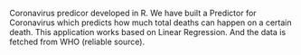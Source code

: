 Coronavirus predicor developed in R. We have built a Predictor for Coronavirus which predicts how much total deaths can happen on a certain death. 
This application works based on Linear Regression. And the data is fetched from WHO (reliable source).
